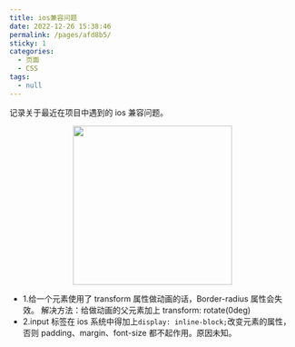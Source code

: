 ```yaml
---
title: ios兼容问题
date: 2022-12-26 15:38:46
permalink: /pages/afd8b5/
sticky: 1
categories:
  - 页面
  - CSS
tags:
  - null
---
```


记录关于最近在项目中遇到的 ios 兼容问题。

<p align="center"><img src="https://cdn.jsdelivr.net/gh/caococos/resource-set@master/img/EYE1.png" width="280" style="cursor: zoom-in;"></p>
  
<!-- more -->

- 1.给一个元素使用了 transform 属性做动画的话，Border-radius 属性会失效。
  解决方法：给做动画的父元素加上 transform: rotate(0deg)
- 2.input 标签在 ios 系统中得加上`display: inline-block;`改变元素的属性，否则 padding、margin、font-size 都不起作用。原因未知。
